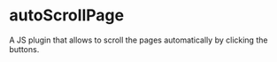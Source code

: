 # autoScrollPage
A JS plugin that allows to scroll the pages automatically by clicking the buttons.
